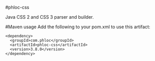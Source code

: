 #phloc-css

Java CSS 2 and CSS 3 parser and builder.  

#Maven usage
Add the following to your pom.xml to use this artifact:
```
<dependency>
  <groupId>com.phloc</groupId>
  <artifactId>phloc-css</artifactId>
  <version>3.8.0</version>
</dependency>
```
